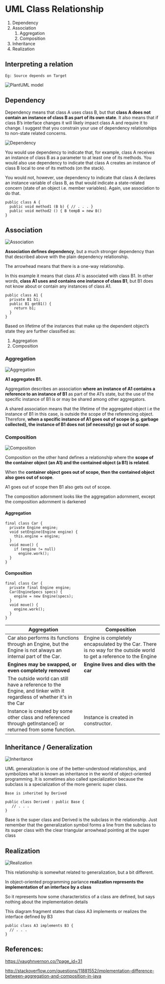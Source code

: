 # UML Class Relationship
1. Dependency
2. Association
   1. Aggregation 
   2. Composition
3. Inheritance
4. Realization

## Interpreting a relation

`Eg: Source depends on Target`

![PlantUML model](http://www.plantuml.com/plantuml/svg/SoWkIImgAStDuLBCp4lEAKr9LSWeAIcmqjSlBo_NAyX9p0D9wYNdv-h3EFh5PUdwmVdXsPwUkUcEmIKkfTvfhaucQHv6pgKvJa1sH92XiKbgZgTtONPfjf5Xf55AccboQ6A0fLzQiREvcNcHKwvtgd6f0PT3QbuAq400)

## Dependency
Dependency means that class A uses class B, but that **class A does not contain an instance of class B as part of its own state**. 
It also means that if class B’s interface changes it will likely impact class A and require it to change. 
I suggest that you constrain your use of dependency relationships to non-state related concerns. 

![Dependency](http://www.plantuml.com/plantuml/svg/SoWkIImgAStDuLBCp4lEAKr9LSWeAIcmqjSlBo_NAyX9p0D9wYNdv-h3EFh5PUdwmVdXsPwUkUcEmIKkfTuPha1sTaYIbxjZPPfpGNwKHsQHiq5bMN6fkQbJWNUgiQS1470vfEQb00q00000)

You would use dependency to indicate that, for example, class A receives an instance of class B 
as a parameter to at least one of its methods. 
You would also use dependency to indicate that class A creates an instance of class B local 
to one of its methods (on the stack). 

You would not, however, use dependency to indicate that class A declares an instance variable of class B, 
as that would indicate a state-related concern (state of an object i.e. member variables). 
Again, use association to do that.

```
public class A {
  public void method1 (B b) { // . . . }
  public void method2 () { B tempB = new B()
}
```

## Association

![Association](http://www.plantuml.com/plantuml/svg/SoWkIImgAStDuLBCp4lEAKr9LSWeAIcmqjSlBo_NAyX9p0D9wYNdv-h3EFh5PUdwmVdXsPwUkUcEmIKkfTuPha1sTaYIbxjJS9fpGNwKHvQFiq5bMN6fkQbJWNUgiQS1470vfEQb00q00000)

**Association defines dependency**, but a much stronger dependency than that described above with the plain dependency relationship. 

The arrowhead means that there is a one-way relationship. 

In this example it means that class A1 is associated with class B1. In other words, **class A1 uses and contains one instance of class B1**, but B1 does not know about or contain any instances of class A1.

```
public class A1 {
  private B1 b1;
  public B1 getB1() {
    return b1;
  }
}
```

Based on lifetime of the instances that make up the dependent object’s state they are further classified as:
1. Aggregation
2. Composition

### Aggregation

![Aggregation](http://www.plantuml.com/plantuml/svg/SoWkIImgAStDuLBCp4lEAKr9LSWeAIcmqjSlBo_NAyX9p0D9wYNdv-h3EFh5PUdwmVdXsPwUkUcEmIKkfNuMXJxEKNvEmMdE1VbH7Zv-1lbbvfOM1TwPXaRXpWPS3gbvAK2D0000)

**A1 aggregates B1.**

Aggregation describes an association **where an instance of A1 contains a reference to an instance of B1** as part of the A1’s state, but the use of the specific instance of B1 is or may be shared among other aggregators. 

A shared association means that the lifetime of the aggregated object i.e the instance of B1 in this case, is outside the scope of the referencing object. Therefore, **when a specific instance of A1 goes out of scope (e.g. garbage collected), the instance of B1 does not (of necessity) go out of scope**.

### Composition

![Composition](http://www.plantuml.com/plantuml/svg/SoWkIImgAStDuLBCp4lEAKr9LSWeAIcmqjSlBo_NAyX9p0D9wYNdv-h3EFh5PUdwmVdXsPwUkUcEmIKkfNuMXJuknfvEmMdE1VbH7Zv-1lbbvfOM1TwPXaRXpWPS3gbvAK2D0000)

Composition on the other hand defines a relationship where the **scope of the container object (an A1) and the contained object (a B1) is related**. 

When the **container object goes out of scope, then the contained object also goes out of scope**.

A1 goes out of scope then B1 also gets out of scope.

The composition adornment looks like the aggregation adornment, except the composition adornment is darkened

#### Aggregation

```
final class Car {
  private Engine engine;
  void setEngine(Engine engine) {
    this.engine = engine;
  }
  void move() {
    if (engine != null)
      engine.work();
  }
}
```

#### Composition

```
final class Car {
  private final Engine engine;
  Car(EngineSpecs specs) {
    engine = new Engine(specs);
  }
  void move() {
    engine.work();
  }
}
```

| Aggregation | Composition |
|--- | ---|
| Car also performs its functions through an Engine, but the Engine is not always an internal part of the Car. | Engine is completely encapsulated by the Car. There is no way for the outside world to get a reference to the Engine |
| **Engines may be swapped, or even completely removed** | **Engine lives and dies with the car** |
| The outside world can still have a reference to the Engine, and tinker with it regardless of whether it's in the Car | 
| Instance is created by some other class and referenced through getInstance() or returned from some function.| Instance is created in constructor. |


## Inheritance / Generalization
![Inheritance](http://www.plantuml.com/plantuml/svg/SoWkIImgAStDuLBCp4lEAKr9LSWeAIcmqjSlBo_NAyX9p0D9wYNdv-h3EFh5PUdwmVdXsPwUkUcEmIKkfNwMZaucPJxUJaPfXTubbawLyLu-VeQMJi6fcPw59H71YL4kdhccZWQv1WPS3gbvAK130000)

UML generalization is one of the better-understood relationships, and symbolizes what is known as inheritance in the world of object-oriented programming. It is sometimes also called specialization because the subclass is a specialization of the more generic super class.

`Base is inherited by Derived`

```
public class Derived : public Base { 
   // . . .
}
```

Base is the super class and Derived is the subclass in the relationship. Just remember that the generalization symbol forms a line from the subclass to its super class with the clear triangular arrowhead pointing at the super class


## Realization

![Realization](http://www.plantuml.com/plantuml/svg/SoWkIImgAStDuLBCp4lEAKr9LSWeAIcmqjSlBo_NAyX9p0D9wYNdv-h3EFh5PUdwmVdXsPwUkUcEmIKkfS4Ppew5YLcUYLdENaa-kPwHUQu-eGP6YGN-HQ4fgOvEwKccoRw-QOu-kQxfVebfxfRU1bmEgNafGCC0)

This relationship is somewhat related to generalization, but a bit different. 

In object-oriented programming parlance **realization represents the implementation of an interface by a class**

So it represents how some characteristics of a class are defined, but says nothing about the implementation details

This diagram fragment states that class A3 implements or realizes the interface defined by B3

```
public class A3 implements B3 {
  // . . .
}
```

## References:

https://vaughnvernon.co/?page_id=31

http://stackoverflow.com/questions/11881552/implementation-difference-between-aggregation-and-composition-in-java




